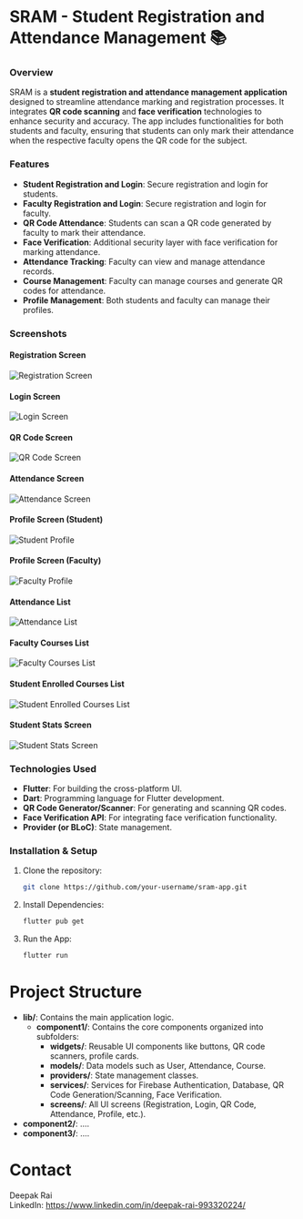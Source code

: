 # SRAM - Student Registration and Attendance Management 📚

### Overview
SRAM is a **student registration and attendance management application** designed to streamline attendance marking and registration processes. It integrates **QR code scanning** and **face verification** technologies to enhance security and accuracy. The app includes functionalities for both students and faculty, ensuring that students can only mark their attendance when the respective faculty opens the QR code for the subject.

### Features
- **Student Registration and Login**: Secure registration and login for students.
- **Faculty Registration and Login**: Secure registration and login for faculty.
- **QR Code Attendance**: Students can scan a QR code generated by faculty to mark their attendance.
- **Face Verification**: Additional security layer with face verification for marking attendance.
- **Attendance Tracking**: Faculty can view and manage attendance records.
- **Course Management**: Faculty can manage courses and generate QR codes for attendance.
- **Profile Management**: Both students and faculty can manage their profiles.

### Screenshots
#### Registration Screen
![Registration Screen](./screenshots/registration.jpg)

#### Login Screen
![Login Screen](./screenshots/login.jpg)

#### QR Code Screen
![QR Code Screen](./screenshots/qr%20screen.jpg)

#### Attendance Screen
![Attendance Screen](./screenshots/attendance%20screen.jpg)

#### Profile Screen (Student)
![Student Profile](./screenshots/profile%20screen.jpg)

#### Profile Screen (Faculty)
![Faculty Profile](./screenshots/profile%20screen%20student.jpg)

#### Attendance List
![Attendance List](./screenshots/attendance%201.jpg)

#### Faculty Courses List
![Faculty Courses List](./screenshots/course%20list.jpg)

#### Student Enrolled Courses List
![Student Enrolled Courses List](./screenshots/course%20attendance.jpg)

#### Student Stats Screen
![Student Stats Screen](./screenshots/student%20stats.jpg)

### Technologies Used
- **Flutter**: For building the cross-platform UI.
- **Dart**: Programming language for Flutter development.
- **QR Code Generator/Scanner**: For generating and scanning QR codes.
- **Face Verification API**: For integrating face verification functionality.
- **Provider (or BLoC)**: State management.

### Installation & Setup
1. Clone the repository:
   ```bash
   git clone https://github.com/your-username/sram-app.git

2. Install Dependencies:
   ```bash
   flutter pub get

3. Run the App:
   ```bash
   flutter run

# Project Structure
- **lib/**: Contains the main application logic.
  - **component1/**: Contains the core components organized into subfolders:
    - **widgets/**: Reusable UI components like buttons, QR code scanners, profile cards.
    - **models/**: Data models such as User, Attendance, Course.
    - **providers/**: State management classes.
    - **services/**: Services for Firebase Authentication, Database, QR Code Generation/Scanning, Face Verification.
    - **screens/**: All UI screens (Registration, Login, QR Code, Attendance, Profile, etc.).
 - **component2/**: ....
 - **component3/**: ....            


# Contact
Deepak Rai  
LinkedIn: https://www.linkedin.com/in/deepak-rai-993320224/